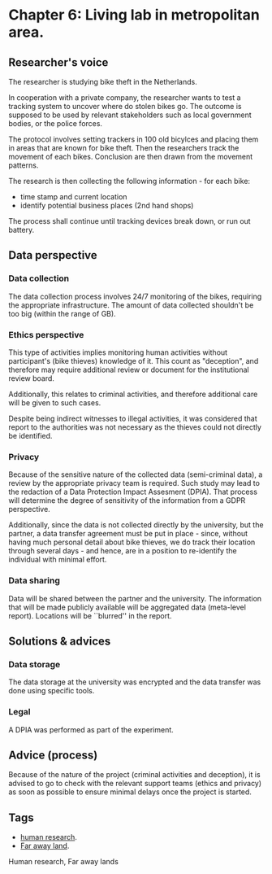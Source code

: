 # Chapter 6: Living lab in metropolitan area. 

## Researcher's voice

The researcher is studying bike theft in the Netherlands. 

In cooperation with a private company, the researcher wants to test a tracking system to uncover where do stolen bikes go. 
The outcome is supposed to be used by relevant stakeholders such as local government bodies, or the police forces. 

The protocol involves setting trackers in 100 old bicylces and placing them in areas that are known for bike theft. Then the researchers track the movement of each bikes. 
Conclusion are then drawn from the movement patterns.

The research is then collecting the following information - for each bike: 
- time stamp and current location
- identify potential business places (2nd hand shops)

The process shall continue until tracking devices break down, or run out battery.

## Data perspective

### Data collection

The data collection process involves 24/7 monitoring of the bikes, requiring the appropriate infrastructure. 
The amount of data collected shouldn't be too big (within the range of GB). 

### Ethics perspective

This type of activities implies monitoring human activities without participant's (bike thieves) knowledge of it. This count as "deception", and therefore may require additional review or document for the institutional review board. 

Additionally, this relates to criminal activities, and therefore additional care will be given to such cases.

Despite being indirect witnesses to illegal activities, it was considered that report to the authorities was not necessary as the thieves could not directly be identified. 


### Privacy 

Because of the sensitive nature of the collected data (semi-criminal data), a review by the appropriate privacy team is required. Such study may lead to the redaction of a Data Protection Impact Assesment (DPIA). That process will determine the degree of sensitivity of the information from a GDPR perspective. 

Additionally, since the data is not collected directly by the university, but the partner, a data transfer agreement must be put in place - since, without having much personal detail about bike thieves, we do track their location through several days - and hence, are in a position to re-identify the individual with minimal effort. 

### Data sharing

Data will be shared between the partner and the university. 
The information that will be made publicly available will be aggregated data (meta-level report). Locations will be ``blurred'' in the report. 

## Solutions & advices

### Data storage

The data storage at the university was encrypted and the data transfer was done using specific tools. 

### Legal 

A DPIA was performed as part of the experiment. 

## Advice (process)

Because of the nature of the project (criminal activities and deception), it is advised to go to check with the relevant support teams (ethics and privacy) as soon as possible to ensure minimal delays once the project is started. 

## Tags 
- [human research](https://nzr.github.io/DS-BOK/search.html?q=human+research).
- [Far away land](https://nzr.github.io/DS-BOK/search.html?q=far+away+land).

Human research, Far away lands
